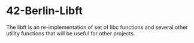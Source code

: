 # 42-Berlin-Libft

The libft is an re-implementation of set of libc functions and several other utility functions that will be useful for other projects.

